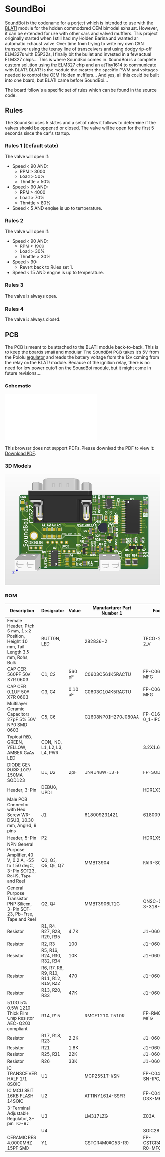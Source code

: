 # SoundBoi
SoundBoi is the codename for a porject which is intended to use with the [BLAT!](https://github.com/hamgzz/BLAT) module for the holden commodored OEM bimodel exhaust. However, it can be extended for use with other cars and valved mufflers. This project originally started when I still had my Holden Barina and wanted an automatic exhaust valve. Over time from trying to write my own CAN transceiver using the teensy line of transceivers and using dodgy rip-off ELM327s with ESP32s, I finally bit the bullet and invested in a few actual ELM327 chips... This is where SoundBoi comes in. SoundBoi is a complete custom solution using the ELM327 chip and an atTiny1614 to communicate with BLAT!. BLAT! is the module the creates the specific PWM and voltages needed to control the OEM Holden mufflers... And yes, all this could be built into one board, but BLAT! came before SoundBoi...

The board follow's a specific set of rules which can be found in the source code.

## Rules
The SoundBoi uses 5 states and a set of rules it follows to determine if the valves should be oppened or closed.
The valve will be open for the first 5 seconds since the car's startup.

### Rules 1 (Default state)
The valve will open if:
 - Speed < 90 AND:
 	- RPM       > 3000
 	- Load      > 50%
 	- Throttle  > 50%
 - Speed > 90 AND:
	- RPM       > 4000
	- Load      > 70%
	- Throttle  > 80%
 - Speed < 5 AND engine is up to temperature.

### Rules 2
The valve will open if:
 - Speed < 90 AND:
	- RPM       > 1900
	- Load      > 30%
	- Throttle  > 30%
 - Speed > 90:
	- Revert back to Rules set 1.
 - Speed < 15 AND engine is up to temperature.

### Rules 3
The valve is always open.

### Rules 4
The valve is always closed.

## PCB

The PCB is meant to be attached to the BLAT! module back-to-back. This is to keep the boards small and modular. The SoundBoi PCB takes it's 5V from the Pololu [regulator](https://www.pololu.com/product/2843) and reads the battery voltage from the 12v coming from the relay on the BLAT! module. Because of the ignition relay, there is no need for low power cutoff on the SoundBoi module, but it might come in future revisions....

### Schematic

<object data="PCB/SoundBoi/SoundBoi.pdf" type="application/pdf" width="700px" height="700px">
    <embed src="PCB/SoundBoi/SoundBoi.pdf">
        <p>This browser does not support PDFs. Please download the PDF to view it: <a href="PCB/SoundBoi/SoundBoi.pdf">Download PDF</a>.</p>
    </embed>
</object>

### 3D Models
![alt text](PCB1.png)

### BOM

|Description                                                                                  |Designator                             |Value  |Manufacturer Part Number 1|Footprint             |Quantity|
|---------------------------------------------------------------------------------------------|---------------------------------------|-------|--------------------------|----------------------|--------|
|Female Header, Pitch 5 mm, 1 x 2 Position, Height 10 mm, Tail Length 3.5 mm, Rohs, Bulk      |BUTTON, LED                            |       |282836-2                  |TECO-282836-2_V       |2       |
|CAP CER 560PF 50V X7R 0603                                                                   |C1, C2                                 |560 pF |C0603C561K5RACTU          |FP-C0603C-CF-MFG      |2       |
|CAP CER 0.1UF 50V X7R 0603                                                                   |C3, C4                                 |0.10 uF|C0603C104K5RACTU          |FP-C0603C-CF-MFG      |2       |
|Multilayer Ceramic Capacitors 27pF  5% 50V NP0 SMD 0603                                      |C5, C6                                 |       |C1608NP01H270J080AA       |FP-C1608-080-0_1-IPC_A|2       |
|Typical RED, GREEN, YELLOW, AMBER GaAs LED                                                   |CON, IND, L1, L2, L3, L4, PWR          |       |                          |3.2X1.6X1.1           |7       |
|DIODE GEN PURP 100V 150MA SOD123                                                             |D1, D2                                 |2pF    |1N4148W-13-F              |FP-SOD123-MFG         |2       |
|Header, 3-Pin                                                                                |DEBUG, UPDI                            |       |                          |HDR1X3                |2       |
|Male PCB Connector with Hex Screw WR-DSUB, 10.30 mm, Angled, 9 pins                          |J1                                     |       |618009231421              |618009231421          |1       |
|Header, 5-Pin                                                                                |P2                                     |       |                          |HDR1X5                |1       |
|NPN General Purpose Amplifier, 40 V, 0.2 A, -55 to 150 degC, 3-Pin SOT23, RoHS, Tape and Reel|Q1, Q3, Q5, Q6, Q7                     |       |MMBT3904                  |FAIR-SOT23-3_V        |5       |
|General Purpose Transistor, PNP Silicon, 3-Pin SOT-23, Pb-Free, Tape and Reel                |Q2, Q4                                 |       |MMBT3906LT1G              |ONSC-SOT-23-3-318-08_V|2       |
|Resistor                                                                                     |R1, R4, R27, R28, R29, R35             |4.7K   |                          |J1-0603               |6       |
|Resistor                                                                                     |R2, R3                                 |100    |                          |J1-0603               |2       |
|Resistor                                                                                     |R5, R16, R24, R30, R32, R34            |10K    |                          |J1-0603               |6       |
|Resistor                                                                                     |R6, R7, R8, R9, R10, R11, R12, R19, R22|470    |                          |J1-0603               |9       |
|Resistor                                                                                     |R13, R20, R33                          |47K    |                          |J1-0603               |3       |
|510O  5% 0.5W 1210 Thick Film Chip Resistor AEC-Q200 compliant                               |R14, R15                               |       |RMCF1210JT510R            |FP-RMCF1210-MFG       |2       |
|Resistor                                                                                     |R17, R18, R23                          |2.2K   |                          |J1-0603               |3       |
|Resistor                                                                                     |R21                                    |1.8K   |                          |J1-0603               |1       |
|Resistor                                                                                     |R25, R31                               |22K    |                          |J1-0603               |2       |
|Resistor                                                                                     |R26                                    |33K    |                          |J1-0603               |1       |
|IC TRANSCEIVER HALF 1/1 8SOIC                                                                |U1                                     |       |MCP2551T-I/SN             |FP-C04-057-SN-IPC_B   |1       |
|IC MCU 8BIT 16KB FLASH 14SOIC                                                                |U2                                     |       |ATTINY1614-SSFR           |FP-C04-065-D3X-MFG    |1       |
|3-Terminal Adjustable Regulator, 3-pin TO-92                                                 |U3                                     |       |LM317LZG                  |Z03A                  |1       |
|                                                                                             |U4                                     |       |                          |SOIC28                |1       |
|CERAMIC RES 4.0000MHZ 15PF SMD                                                               |Y1                                     |       |CSTCR4M00G53-R0           |FP-CSTCR4M00G53-R0-MFG|1       |

